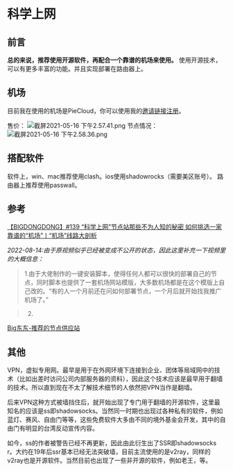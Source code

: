 # 科学上网
## 前言

**总的来说，推荐使用开源软件，再配合一个靠谱的机场来使用。**
使用开源技术，可以有更多丰富的功能。并且实现部署在路由器上。

## 机场
目前我在使用的机场是PieCloud，你可以使用我的[邀请链接注册](https://speedpie.net/auth/register?code=55IS)。

售价：
![截屏2021-05-16 下午2.57.41.png](https://i.loli.net/2021/05/16/hi1VQuL3kaB5Ujv.png)
节点情况：
![截屏2021-05-16 下午2.58.36.png](https://i.loli.net/2021/05/16/j4tmZExfaoHXq7n.png)

## 搭配软件
软件上，win、mac推荐使用clash。ios使用shadowrocks（需要美区账号）。
路由器上推荐使用passwall。

## 参考
[【BIGDONGDONG】#139 “科学上网”节点站那些不为人知的秘密 如何挑选一家靠谱的“机场”丨“机场”线路大剖析](https://www.youtube.com/watch?v=zUKN8gqCLMU)

*2022-08-14:由于原视频似乎已经被变成不公开的状态，因此这里补充一下视频里的大概信息：*

> 1.由于大佬制作的一键安装脚本，使得任何人都可以很快的部署自己的节点，同时脚本也提供了一套机场网站模版，大多数机场都是在这个模版上自己改的。“有的人一个月前还在问如何部署节点，一个月后就开始找我推广机场了。”

> 2.





[Big东东-推荐的节点供应站](https://bigdongdong.gitbook.io/hello-world/)

## 其他
VPN，虚拟专用网。最早是用于在外网环境下连接到企业、团体等局域网中的技术（比如出差时访问公司内部服务器的资料），因此这个技术应该是最早用于翻墙的技术。所以直到现在不太了解技术细节的人依然把VPN当作是翻墙。

后来VPN这种方式被墙挡住后，就开始出现了专门用于翻墙的开源软件，这里最知名的应该是ss即shadowsocks。当然同一时期也出现过各种私有的软件，例如蓝灯、赛风、自由门等等，这些免费软件大多由不同的境外基金会开发，其中的自由门有明显的台湾反动宣传内容。

如今，ss的作者被警告已经不再更新，因此由此衍生出了SSR即shadowsocks r。大约在19年后ssr基本已经无法突破墙，目前主流使用的是v2ray，同样的v2ray也是开源软件。当然目前也出现了一些非开源的软件，例如老王，等。